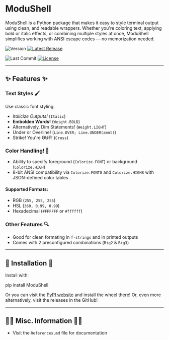 # ModuShell

ModuShell is a Python package that makes it easy to style terminal output using clean, and readable wrappers. Whether you're coloring text, applying bold or italic effects, or combining multiple styles at once, ModuShell simplifies working with ANSI escape codes — no memorization needed.

![Version](https://img.shields.io/github/v/tag/irvingkennet45/ModuShell?label=version)
[![Latest Release](https://img.shields.io/github/v/tag/irvingkennet45/ModuShell.svg)](https://github.com/irvingkennet45/ModuShell/releases/latest)

![Last Commit](https://img.shields.io/github/last-commit/irvingkennet45/ModuShell)
[![License](https://img.shields.io/github/license/irvingkennet45/ModuShell.svg)](https://github.com/irvingkennet45/ModuShell/blob/main/LICENSE)

---

## ✨ Features ✨

### Text Styles 🖌️
Use classic font styling:
- _Italicize Outputs!_ (`Italic`)
- **Embolden Words!** (`Weight.BOLD`)
- Alternatively, Dim Statements! (`Weight.LIGHT`)
- Under or Overline! (`Line.OVER; Line.UNDER(amnt)`)
- Strike! You're ~~OUT~~! (`Cross`)

### Color Handling! 🎨
- Ability to specify foreground (`Colorize.FONT`) or background (`Colorize.HIGH`)
- 8-bit ANSI compatibility via `Colorize.FONT8` and `Colorize.HIGH8` with JSON-defined color tables

#### Supported Formats:
- RGB (`255, 255, 255`)
- HSL (`360, 0.99, 0.99`)
- Hexadecimal (`#FFFFFF` or `#ffffff`)

### Other Features 🔍
- Good for clean formating in `f-strings` and in printed outputs
- Comes with 2 preconfigured combinations (`Big2` & `Big3`)
---

## 🔗 Installation 🔗

Install with:

  pip install ModuShell

Or you can visit the [PyPI website](https://pypi.org/project/ModuShell/) and install the wheel there!
Or, even more alternatively, visit the releases in the GitHub!

---

## 🕵️‍♂️ Misc. Information 🕵️‍♂️

- Visit the `References.md` file for documentation
